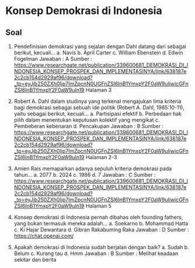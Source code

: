 # Konsep Demokrasi di Indonesia
## Soal
1. Pendefinisian demokrasi yang sejalan dengan Dahl datang dari sebagai berikut, kecuali...
   a. Navis
   b. April Carter
   c. William Ebenstein
   d. Edwin Fogelman
   Jawaban : A
   Sumber : https://www.researchgate.net/publication/339600681_DEMOKRASI_DI_INDONESIA_KONSEP_PROSPEK_DAN_IMPLEMENTASINYA/link/638187e2c2cb154d2929af96/download?_tp=eyJjb250ZXh0Ijp7ImZpcnN0UGFnZSI6InB1YmxpY2F0aW9uIiwicGFnZSI6InB1YmxpY2F0aW9uIn19 Halaman 3

2. Robert A. Dahl dalam studinya yang terkenal mengajukan lima kriteria bagi demokrasi sebagai sebuah ide politik (Robert A. Dahl, 1985:10-11), yaitu sebagai berikut, kecuali...
   a. Partisipasi efektif
   b. Perbedaan hak pilih dalam menentukan keputusan kolektif yang mengikat
   c. Pembeberan kebenaran
   d. Pencakupan
   Jawaban : B
   Sumber : https://www.researchgate.net/publication/339600681_DEMOKRASI_DI_INDONESIA_KONSEP_PROSPEK_DAN_IMPLEMENTASINYA/link/638187e2c2cb154d2929af96/download?_tp=eyJjb250ZXh0Ijp7ImZpcnN0UGFnZSI6InB1YmxpY2F0aW9uIiwicGFnZSI6InB1YmxpY2F0aW9uIn19 Halaman 2-3

3. Amien Rais memaparkan adanya sepuluh kriteria demokrasi pada tahun...
   a. 2077
   b. 2024
   c. 1986
   d. 7
   Jawaban : C
   Sumber : https://www.researchgate.net/publication/339600681_DEMOKRASI_DI_INDONESIA_KONSEP_PROSPEK_DAN_IMPLEMENTASINYA/link/638187e2c2cb154d2929af96/download?_tp=eyJjb250ZXh0Ijp7ImZpcnN0UGFnZSI6InB1YmxpY2F0aW9uIiwicGFnZSI6InB1YmxpY2F0aW9uIn19 Halaman 5

4. Konsep demokrasi di Indonesia pernah dibahas oleh founding fathers, yang bukan termasuk mereka adalah...
   a. Soekarno
   b. Mohammad Hatta
   c. Ki Hajar Dewantara
   d. Gibran Rakabuming Raka
   Jawaban : D
   Sumber : https://chat.openai.com/

5. Apakah demokrasi di Indonesia sudah berjalan dengan baik?
   a. Sudah
   b. Belum
   c. Kurang tau
   d. Hmm
   Jawaban : B
   Sumber : Melihat keadaan sekitar dan berita
